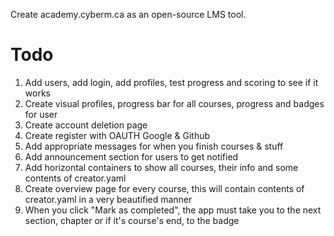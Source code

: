 
Create academy.cyberm.ca as an open-source LMS tool. 


# Todo
1. Add users, add login, add profiles, test progress and scoring to see if it works
2. Create visual profiles, progress bar for all courses, progress and badges for user
3. Create account deletion page
4. Create register with OAUTH Google & Github 
5. Add appropriate messages for when you finish courses & stuff
6. Add announcement section for users to get notified 
7. Add horizontal containers to show all courses, their info and some contents of creator.yaml
8. Create overview page for every course, this will contain contents of creator.yaml in a very beautified manner 
9. When you click "Mark as completed", the app must take you to the next section, chapter or if it's course's end, to the badge 




